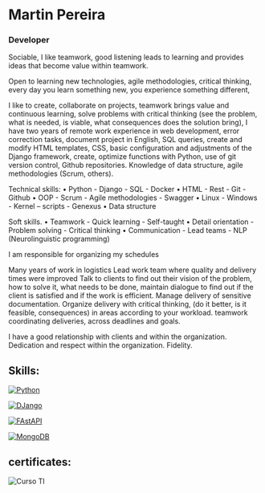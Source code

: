 # Martin Pereira
### Developer 


Sociable, I like teamwork, good listening leads to learning and provides ideas that become value within teamwork.

Open to learning new technologies, agile methodologies, critical thinking, every day you learn something new, you experience something different,

I like to create, collaborate on projects, teamwork brings value and continuous learning, solve problems with critical thinking (see the problem, what is needed, is viable, what consequences does the solution bring), I have two years of remote work experience in web development, error correction tasks, document project in English, SQL queries, create and modify HTML templates, CSS, basic configuration and adjustments of the Django framework, create, optimize functions with Python, use of git version control, Github repositories.
Knowledge of data structure, agile methodologies (Scrum, others).

Technical skills:
• Python                    - Django             - SQL                   - Docker
• HTML                      - Rest               - Git                  - Github
• OOP                       - Scrum              - Agile methodologies   - Swagger
• Linux - Windows           - Kernel – scripts                           - Genexus
• Data structure

Soft skills.
• Teamwork - Quick learning - Self-taught
• Detail orientation - Problem solving - Critical thinking
• Communication - Lead teams - NLP (Neurolinguistic programming)

I am responsible for organizing my schedules

Many years of work in logistics
Lead work team where quality and delivery times were improved
Talk to clients to find out their vision of the problem, how to solve it, what needs to be done, maintain dialogue to find out if the client is satisfied and if the work is efficient.
Manage delivery of sensitive documentation.
Organize delivery with critical thinking, (do it better, is it feasible, consequences) in areas according to your workload. teamwork coordinating deliveries, across deadlines and goals.

I have a good relationship with clients and within the organization.
Dedication and respect within the organization.
Fidelity.
## Skills:


[![Python](https://img.shields.io/badge/Python-yellow?style=for-the-badge&logo=python&logoColor=white&labelColor=101010)]()

[![DJango](https://img.shields.io/badge/Django-999991?style=for-the-fasApi&logo=django&logoColor=green&labelColor=101010)]()


[![FAstAPI](https://img.shields.io/badge/FastAPI-999991?style=for-the-fasApi&logo=fastapi&logoColor=green&labelColor=101010)]()


[![MongoDB](https://img.shields.io/badge/MongoDB-47A248?style=for-the-badge&logo=mongodb&logoColor=white&labelColor=101010)]()


## certificates:

![Curso TI ](https://github.com/MPDevuy/MartinPereira/assets/61568369/3593d475-9c2c-48d0-9f68-f04aaeb67343)




